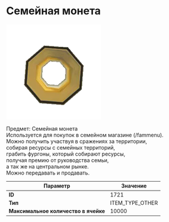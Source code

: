 # Семейная монета

![Item Image](../img/1721.webp?raw=true)

Предмет: Семейная монета<br>Используется для покупок в семейном магазине (/fammenu).<br>Можно получить участвуя в сражениях за территории,<br>собирая ресурсы с семейных территорий,<br>грабить фургоны, который собирают ресурсы,<br>получая премию от руководства семьи,<br>а так же на центральном рынке.<br>Можно передавать и продавать.


| Параметр | Значение |
|----------|----------|
| **ID** | 1721 |
| **Тип** | ITEM_TYPE_OTHER |
| **Максимальное количество в ячейке** | 10000 |

